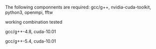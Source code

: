 The following componnents are required:
gcc/g++, nvidia-cuda-toolkit, python3, openmpi, fftw

working combination tested

gcc/g++-4.8, cuda-10.01

gcc/g++-5.4, cuda-10.01
